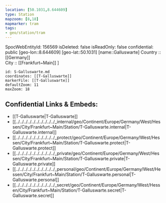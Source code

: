 ```yaml
---
location: [50.1031,8.644609] 
type: Station 
mapzoom: [8,18] 
mapmarker: tram 
tags:
- geo/station/tram
---
```


SpocWebEntityId: 156569
isDeleted: false
isReadOnly: false
confidential: public
[geo-lon::8.644609] 
[geo-lat::50.1031] 
[name::Galluswarte] 
Country :: [[Germany]]  
City :: [[Frankfurt~Main]] ] 


```leaflet
id: S-Galluswarte.md
coordinates: [[T-Galluswarte]] 
markerFile: [[T-Galluswarte]] 
defaultZoom: 11 
maxZoom: 18
```


## Confidential Links & Embeds: 
- [[T-Galluswarte|T-Galluswarte]] 
- [[../../../../../../../../../../_internal/geo/Continent/Europe/Germany/West/Hessen/City/Frankfurt~Main/Station/T-Galluswarte.internal|T-Galluswarte.internal]] 
- [[../../../../../../../../../../_protect/geo/Continent/Europe/Germany/West/Hessen/City/Frankfurt~Main/Station/T-Galluswarte.protect|T-Galluswarte.protect]] 
- [[../../../../../../../../../../_private/geo/Continent/Europe/Germany/West/Hessen/City/Frankfurt~Main/Station/T-Galluswarte.private|T-Galluswarte.private]] 
- [[../../../../../../../../../../_personal/geo/Continent/Europe/Germany/West/Hessen/City/Frankfurt~Main/Station/T-Galluswarte.personal|T-Galluswarte.personal]] 
- [[../../../../../../../../../../_secret/geo/Continent/Europe/Germany/West/Hessen/City/Frankfurt~Main/Station/T-Galluswarte.secret|T-Galluswarte.secret]] 

